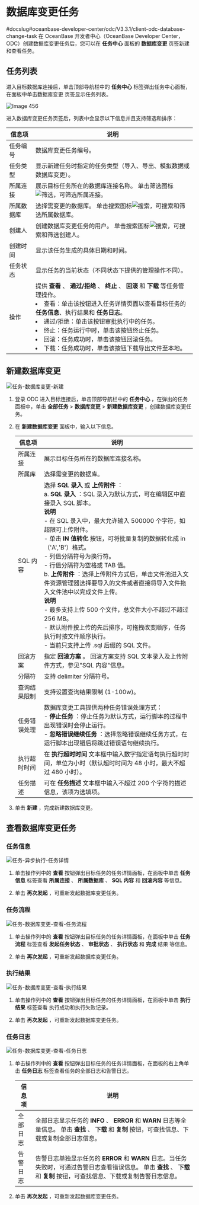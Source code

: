 数据库变更任务 
============================
#docslug#oceanbase-developer-center/odc/V3.3.1/client-odc-database-change-task
在 OceanBase 开发者中心（OceanBase Developer Center，ODC）创建数据库变更任务后，您可以在 **任务中心** 面板的 **数据库变更** 页签新建和查看任务。

任务列表 
-------------------------

进入目标数据库连接后，单击顶部导航栏中的 **任务中心** 标签弹出任务中心面板，在面板中单击数据库变更 页签显示任务列表。

![Image 456](https://help-static-aliyun-doc.aliyuncs.com/assets/img/zh-CN/3539527461/p263522.png)

进入数据库变更任务页签后，列表中会显示以下信息并且支持筛选和排序：


|  信息项  |                                                                                                                                                                                                                                                   说明                                                                                                                                                                                                                                                   |
|-------|--------------------------------------------------------------------------------------------------------------------------------------------------------------------------------------------------------------------------------------------------------------------------------------------------------------------------------------------------------------------------------------------------------------------------------------------------------------------------------------------------------|
| 任务编号  | 数据库变更任务编号。                                                                                                                                                                                                                                                                                                                                                                                                                                                                                             |
| 任务类型  | 显示新建任务时指定的任务类型（导入、导出、模拟数据或数据库变更）。                                                                                                                                                                                                                                                                                                                                                                                                                                                                      |
| 所属连接  | 展示目标任务所在的数据库连接名称。 单击筛选图标![筛选](https://help-static-aliyun-doc.aliyuncs.com/assets/img/zh-CN/0583667361/p352180.jpg)，可筛选所属连接。                                                                                                                                                                                                                                                                                                                                                            |
| 所属数据库 | 选择需变更的数据库。 单击搜索图标![搜索](https://help-static-aliyun-doc.aliyuncs.com/assets/img/zh-CN/5526247461/p416691.jpg)，可搜索和筛选所属数据库。                                                                                                                                                                                                                                                                                                                                                               |
| 创建人   | 创建数据库变更任务的用户。 单击搜索图标![搜索](https://help-static-aliyun-doc.aliyuncs.com/assets/img/zh-CN/5526247461/p416691.jpg)，可搜索和筛选创建人。                                                                                                                                                                                                                                                                                                                                                              |
| 创建时间  | 显示该任务生成的具体日期和时间。                                                                                                                                                                                                                                                                                                                                                                                                                                                                                       |
| 任务状态  | 显示任务的当前状态（不同状态下提供的管理操作不同）。                                                                                                                                                                                                                                                                                                                                                                                                                                                                             |
| 操作    | 提供 **查看** 、 **通过/拒绝** 、 **终止** 、 **回滚** 和 **下载**  等任务管理操作。 <li> 查看：单击该按钮进入任务详情页面以查看目标任务的 **任务信息**、执行结果和 **任务日志**。</li>   <li> 通过/拒绝：单击该按钮审批执行中的任务。</li>   <li> 终止：任务运行中时，单击该按钮终止任务。</li>   <li> 回滚：任务成功时，单击该按钮回滚任务。</li>   <li> 下载：任务成功时，单击该按钮下载导出文件至本地。</li>     |



新建数据库变更 
----------------------------

![任务-数据库变更-新建](https://help-static-aliyun-doc.aliyuncs.com/assets/img/zh-CN/3761437461/p416182.png)

1. 登录 ODC 进入目标连接后，单击顶部导航栏中的 **任务中心** ，在弹出的任务面板中，单击 **全部任务** \> **数据库变更** \> **新建数据库变更** ，创建数据库变更任务。

   

2. 在 **新建数据库变更** 面板中，输入以下信息。

   

   |  信息项   |                                                                                                                                                                                                                                                                                                                                                                                                                                              说明                                                                                                                                                                                                                                                                                                                                                                                                                                               |
   |--------|-----------------------------------------------------------------------------------------------------------------------------------------------------------------------------------------------------------------------------------------------------------------------------------------------------------------------------------------------------------------------------------------------------------------------------------------------------------------------------------------------------------------------------------------------------------------------------------------------------------------------------------------------------------------------------------------------------------------------------------------------------------------------------------------------------------------------------------------------------------------------------------------------|
   | 所属连接   | 展示目标任务所在的数据库连接名称。                                                                                                                                                                                                                                                                                                                                                                                                                                                                                                                                                                                                                                                                                                                                                                                                                                                                             |
   | 所属库    | 选择需变更的数据库。                                                                                                                                                                                                                                                                                                                                                                                                                                                                                                                                                                                                                                                                                                                                                                                                                                                                                    |
   | SQL 内容 | 选择 **SQL 录入** 或 **上传附件** ：<br> a. **SQL 录入** ：SQL 录入为默认方式，可在编辑区中直接录入 SQL 脚本。<br> **说明** <br> - 在 SQL 录入中，最大允许输入 500000 个字符，如超限可上传附件。<br>   - 单击 **IN 值转化** 按钮，可将批量复制的数据转化成 in（'A','B'）格式。<br> - 列值分隔符号为换行符。<br>   - 行值分隔符为空格或 TAB 值。<br> b. **上传附件** ：选择上传附件方式后，单击文件池进入文件资源管理器选择要导入的文件或者直接将导入文件拖入文件池中以完成文件上传。<br> **说明**<br>  - 最多支持上传 500 个文件，总文件大小不超过不超过 256 MB。<br>   - 默认附件按上传的先后排序，可拖拽改变顺序，任务执行时按文件顺序执行。<br>   - 当前只支持上传 .sql 后缀的 SQL 文件。       |
   | 回滚方案   | 指定 **回滚方案** 。 回滚方案支持 SQL 文本录入及上传附件方式，参见"SQL 内容"信息。                                                                                                                                                                                                                                                                                                                                                                                                                                                                                                                                                                                                                                                                                                                                                                                                                            |
   | 分隔符    | 支持 delimiter 分隔符号。                                                                                                                                                                                                                                                                                                                                                                                                                                                                                                                                                                                                                                                                                                                                                                                                                                                                            |
   | 查询结果限制 | 支持设置查询结果限制 (1-100w)。                                                                                                                                                                                                                                                                                                                                                                                                                                                                                                                                                                                                                                                                                                                                                                                                                                                                          |
   | 任务错误处理 | 数据库变更工具提供两种任务错误处理方式：<br> - **停止任务** ：停止任务为默认方式，运行脚本的过程中出现错误时会停止运行。<br>   - **忽略错误继续任务** ：选择忽略错误继续任务方式，在运行脚本出现错后将跳过错误语句继续执行。                                                                                                                                                                                                                                                                                                                                                                                                                                                                                                                                                                                                                                                                        |
   | 执行超时时间 | 在 **执行超时时间** 文本框中输入数字指定语句执行超时时间，单位为小时（默认超时时间为 48 小时，最大不超过 480 小时）。                                                                                                                                                                                                                                                                                                                                                                                                                                                                                                                                                                                                                                                                                                                                                                                                                            |
   | 任务描述   | 可在 **任务描述** 文本框中输入不超过 200 个字符的描述信息，该项为选填项。                                                                                                                                                                                                                                                                                                                                                                                                                                                                                                                                                                                                                                                                                                                                                                                                                                                    |

   

3. 单击 **新建** ，完成新建数据库变更。

   




查看数据库变更任务 
------------------------------

### 任务信息 

![任务-异步执行-任务详情](https://help-static-aliyun-doc.aliyuncs.com/assets/img/zh-CN/3539527461/p325158.png)

1. 单击操作列中的 **查看** 按钮弹出目标任务的任务详情面板，在面板中单击 **任务信息** 标签查看 **所属连接** 、 **所属数据库** 、 **SQL 内容** 和 **回滚内容** 等信息。

   

2. 单击 **再次发起** ，可重新发起数据库变更任务。

   




### 任务流程 

![任务-数据库变更-查看-任务流程](https://help-static-aliyun-doc.aliyuncs.com/assets/img/zh-CN/3761437461/p415537.png)

1. 单击操作列中的 **查看** 按钮弹出目标任务的任务详情面板，在面板中单击 **任务流程** 标签查看 **发起任务状态** 、 **审批状态** 、 **执行状态** 和 **完成** 结果 等信息。

   

2. 单击 **再次发起** ，可重新发起数据库变更任务。

   




### 执行结果 

![任务-数据库变更-查看-执行结果](https://help-static-aliyun-doc.aliyuncs.com/assets/img/zh-CN/3761437461/p415540.png)

1. 单击操作列中的 **查看** 按钮弹出目标任务的任务详情面板，在面板中单击 **执行结果** 标签查看 执行成功和执行失败记录。

   

2. 单击 **再次发起** ，可重新发起数据库变更任务。

   




### 任务日志 

![任务-数据库变更-查看-任务日志](https://help-static-aliyun-doc.aliyuncs.com/assets/img/zh-CN/3761437461/p415541.png)

1. 单击操作列中的 **查看** 按钮弹出目标任务的任务详情面板，在面板的右上角单击 **任务日志** 标签查看任务的全部日志和告警日志。

   

   | 信息项  |                                                             说明                                                              |
   |------|-----------------------------------------------------------------------------------------------------------------------------|
   | 全部日志 | 全部日志显示任务的 **INFO** 、 **ERROR** 和 **WARN** 日志等全量信息。 单击 **查找** 、 **下载** 和 **复制** 按钮，可查找信息、下载或复制全部日志信息。        |
   | 告警日志 | 告警日志单独显示任务的 **ERROR** 和 **WARN** 日志。当任务失败时，可通过告警日志查看错误信息。 单击 **查找** 、 **下载** 和 **复制** 按钮，可查找信息、下载或复制告警日志信息。 |

   

2. 单击 **再次发起** ，可重新发起数据库变更任务。

   



